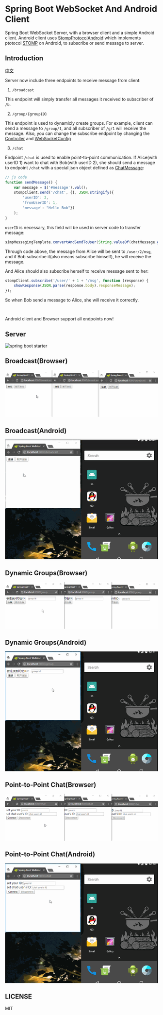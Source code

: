 # Spring Boot WebSocket And Android Client

Spring Boot WebSocket Server, with a browser client and a simple Android client. Android client uses [StompProtocolAndroid](https://github.com/NaikSoftware/StompProtocolAndroid) which implements ptotocol [STOMP](https://en.wikipedia.org/wiki/Streaming_Text_Oriented_Messaging_Protocol) on Android, to subscribe or send message to server.

## Introduction

[中文](README_zh.md)

Server now include three endpoints to receive message from client:

1. `/broadcast`

This endpoint will simply transfer all messages it received to subscriber of `/b`.

2. `/group/{groupID}`

This endpoint is used to dynamicly create groups. For example, client can send a message to `/group/1`, and all subscriber of `/g/1` will receive the message. Also, you can change the subscribe endpoint by changing the [Controller](WebSocketServer/src/main/java/me/xlui/im/web/WebSocketController.java#L29) and [WebSocketConfig](WebSocketServer/src/main/java/me/xlui/im/config/WebSocketConfig.java#L26)

3. `/chat`

Endpoint `/chat` is used to enable point-to-point communication. If Alice(with userID 1) want to chat with Bob(with userID 2), she should send a message to endpoint `/chat` with a special json object defined as [ChatMessage](WebSocketServer/src/main/java/me/xlui/im/message/ChatMessage.java):

```js
// js code
function sendMessage() {
    var message = $('#message').val();
    stompClient.send('/chat', {}, JSON.stringify({
        'userID': 2, 
        'fromUserID': 1, 
        'message': "Hello Bob"})
    );
}
```

`userID` is necessary, this field will be used in server code to transfer message:

```java
simpMessagingTemplate.convertAndSendToUser(String.valueOf(chatMessage.getUserID()), "/msg", response);
```

Through code above, the message from Alice will be sent to `/user/2/msg`, and if Bob subscribe it(also means subscribe himself), he will receive the message.

And Alice should also subscribe herself to receive message sent to her:

```js
stompClient.subscribe('/user/' + 1 + '/msg', function (response) {
    showResponse(JSON.parse(response.body).responseMessage);
});
```

So when Bob send a message to Alice, she will receive it correctly.

<br/>

Android client and Browser support all endpoints now!

## Server

![spring boot starter](Images/spring-boot-starter.png)

## Broadcast(Browser)

![broadcast in browser](Images/websocket-browser-broadcast.gif)

## Broadcast(Android)

![broadcast in android](Images/websocket-android-broadcast.gif)

## Dynamic Groups(Browser)

![group in browser](Images/websocket-browser-group.gif)

## Dynamic Groups(Android)

![group in android](Images/websocket-android-group.gif)

## Point-to-Point Chat(Browser)

![chat in browser](Images/websocket-browser-chat.gif)

## Point-to-Point Chat(Android)

![chat in browser](Images/websocket-android-chat.gif)

## LICENSE

MIT
